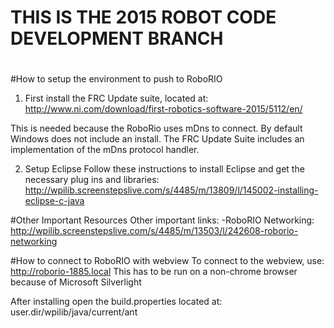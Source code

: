 # THIS IS THE 2015 ROBOT CODE DEVELOPMENT BRANCH
#

#How to setup the environment to push to RoboRIO

1. First install the FRC Update suite, located at:
http://www.ni.com/download/first-robotics-software-2015/5112/en/

This is needed because the RoboRio uses mDns to connect. 
By default Windows does not include an install. The FRC Update
Suite includes an implementation of the mDns protocol handler.

2. Setup Eclipse
Follow these instructions to install Eclipse and get the necessary
plug ins and libraries: 
http://wpilib.screenstepslive.com/s/4485/m/13809/l/145002-installing-eclipse-c-java


#Other Important Resources
Other important links: 
-RoboRIO Networking: http://wpilib.screenstepslive.com/s/4485/m/13503/l/242608-roborio-networking

#How to connect to RoboRIO with webview
To connect to the webview, use: http://roborio-1885.local This has to be run on a non-chrome browser
because of Microsoft Silverlight

After installing open the build.properties located at: user.dir/wpilib/java/current/ant